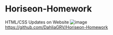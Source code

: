 # Horiseon-Homework
HTML/CSS Updates on Website
![image](https://user-images.githubusercontent.com/98775943/159819606-29f7e607-1703-4c4f-96bb-6123b18935b2.png)
https://github.com/DahliaGRV/Horiseon-Homework
